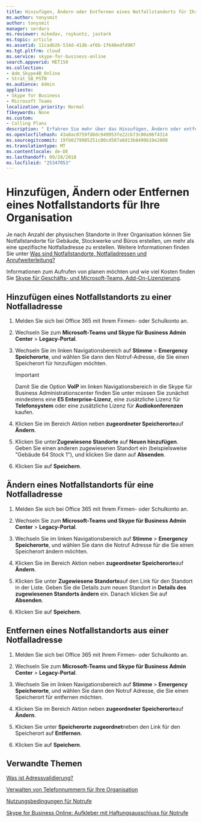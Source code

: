 ```yaml
---
title: Hinzufügen, Ändern oder Entfernen eines Notfallstandorts für Ihre Organisation
ms.author: tonysmit
author: tonysmit
manager: serdars
ms.reviewer: mikedav, roykuntz, jastark
ms.topic: article
ms.assetid: 11cadb26-534d-41db-af6b-1f648edfd907
ms.tgt.pltfrm: cloud
ms.service: skype-for-business-online
search.appverid: MET150
ms.collection:
- Adm_Skype4B_Online
- Strat_SB_PSTN
ms.audience: Admin
appliesto:
- Skype for Business
- Microsoft Teams
localization_priority: Normal
f1keywords: None
ms.custom:
- Calling Plans
description: " Erfahren Sie mehr über das Hinzufügen, Ändern oder entfernen  eines von Skype for Business im Telefonfestnetz (Public Switched Telephone Networks; PSTN) für Ihre Organisation verwendeten Notfallstandorts. "
ms.openlocfilehash: 43a8ac0759fd8dc949953fe22cb73c00a96f4314
ms.sourcegitcommit: 19fb0279985251c00cd507a8d13b8499b19e2808
ms.translationtype: MT
ms.contentlocale: de-DE
ms.lasthandoff: 09/28/2018
ms.locfileid: "25347053"
---
```

# <a name="add-change-or-remove-an-emergency-location-for-your-organization"></a>Hinzufügen, Ändern oder Entfernen eines Notfallstandorts für Ihre Organisation

Je nach Anzahl der physischen Standorte in Ihrer Organisation können Sie Notfallstandorte für Gebäude, Stockwerke und Büros erstellen, um mehr als eine spezifische Notfalladresse zu erstellen. Weitere Informationen finden Sie unter [Was sind Notfallstandorte, Notfalladressen und Anrufweiterleitung?](/microsoftteams/what-are-emergency-locations-addresses-and-call-routing) 
  
Informationen zum Aufrufen von planen möchten und wie viel Kosten finden Sie [Skype für Geschäfts- und Microsoft-Teams, Add-On-Lizenzierung](../skype-for-business-and-microsoft-teams-add-on-licensing/skype-for-business-and-microsoft-teams-add-on-licensing.md).
  
## <a name="add-an-emergency-location-to-an-emergency-address"></a>Hinzufügen eines Notfallstandorts zu einer Notfalladresse

1. Melden Sie sich bei Office 365 mit Ihrem Firmen- oder Schulkonto an.
    
2. Wechseln Sie zum **Microsoft-Teams und Skype für Business Admin Center** > **Legacy-Portal**.
    
3. Wechseln Sie im linken Navigationsbereich auf **Stimme** > **Emergency Speicherorte**, und wählen Sie dann den Notruf-Adresse, die Sie einen Speicherort für hinzufügen möchten.
    
    > [!Important]
    > Damit Sie die Option **VoIP** im linken Navigationsbereich in die Skype für Business Administrationscenter finden Sie unter müssen Sie zunächst mindestens eine **E5 Enterprise-Lizenz**, eine zusätzliche Lizenz für **Telefonsystem** oder eine zusätzliche Lizenz für **Audiokonferenzen** kaufen.
    
4. Klicken Sie im Bereich Aktion neben **zugeordneter Speicherorte**auf **Ändern**.
    
5. Klicken Sie unter**Zugewiesene Standorte** auf **Neuen hinzufügen**. Geben Sie einen anderen zugewiesenen Standort ein (beispielsweise "Gebäude 64 Stock 1"), und klicken Sie dann auf **Absenden**.
    
6. Klicken Sie auf **Speichern**.
    
## <a name="change-an-emergency-location-for-an-emergency-address"></a>Ändern eines Notfallstandorts für eine Notfalladresse

1. Melden Sie sich bei Office 365 mit Ihrem Firmen- oder Schulkonto an.
    
2. Wechseln Sie zum **Microsoft-Teams und Skype für Business Admin Center** > **Legacy-Portal**.
    
3. Wechseln Sie im linken Navigationsbereich auf **Stimme** > **Emergency Speicherorte**, und wählen Sie dann die Notruf Adresse für die Sie einen Speicherort ändern möchten.
    
4. Klicken Sie im Bereich Aktion neben **zugeordneter Speicherorte**auf **Ändern**.
    
5. Klicken Sie unter **Zugewiesene Standorte**auf den Link für den Standort in der Liste. Geben Sie die Details zum neuen Standort in **Details des zugewiesenen Standorts ändern** ein. Danach klicken Sie auf **Absenden**.
    
6. Klicken Sie auf **Speichern**.
    
## <a name="remove-an-emergency-location-from-an-emergency-address"></a>Entfernen eines Notfallstandorts aus einer Notfalladresse

1. Melden Sie sich bei Office 365 mit Ihrem Firmen- oder Schulkonto an.
    
2. Wechseln Sie zum **Microsoft-Teams und Skype für Business Admin Center** > **Legacy-Portal**.
    
3. Wechseln Sie im linken Navigationsbereich auf **Stimme** > **Emergency Speicherorte**, und wählen Sie dann den Notruf Adresse, die Sie einen Speicherort für entfernen möchten.
    
4. Klicken Sie im Bereich Aktion neben **zugeordneter Speicherorte**auf **Ändern**.
    
5. Klicken Sie unter **Speicherorte zugeordnet**neben den Link für den Speicherort auf **Entfernen**.
    
6. Klicken Sie auf **Speichern**.
    
## <a name="related-topics"></a>Verwandte Themen
[Was ist Adressvalidierung?](what-is-address-validation.md)

[Verwalten von Telefonnummern für Ihre Organisation](/microsoftteams/manage-phone-numbers-for-your-organization)

[Nutzungsbedingungen für Notrufe](/microsoftteams/emergency-calling-terms-and-conditions)

[Skype for Business Online: Aufkleber mit Haftungsausschluss für Notrufe](https://github.com/MicrosoftDocs/OfficeDocs-SkypeForBusiness/blob/live/Teams/downloads/emergency-calling/emergency-calling-label-(en-us)-(v.1.0).zip?raw=true)

  
 